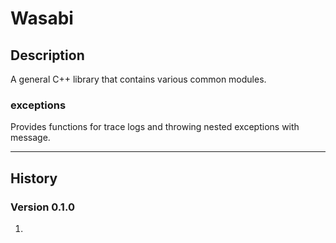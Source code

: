 # Wasabi

## Description

A general C++ library that contains various common modules.

### exceptions

Provides functions for trace logs and throwing nested exceptions with message.

---

## History

### Version 0.1.0
1. 